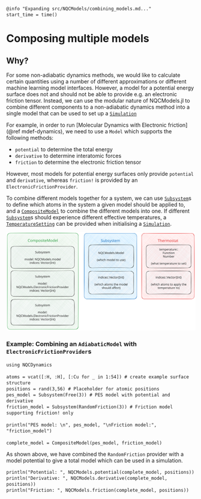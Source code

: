 ```@setup logging
@info "Expanding src/NQCModels/combining_models.md..."
start_time = time()
```

# Composing multiple models

## Why?

For some non-adiabatic dynamics methods, we would like to calculate certain quantities using a number of different approximations or different machine learning model interfaces. 
However, a model for a potential energy surface does not and should not be able to provide e.g. an electronic friction tensor. 
Instead, we can use the modular nature of NQCModels.jl to combine different components to a non-adiabatic dynamics method into a single model that can be used to set up a [`Simulation`](@ref)

For example, in order to run [Molecular Dynamics with Electronic friction](@ref mdef-dynamics), we need to use a `Model` which supports the following methods:
- `potential` to determine the total energy
- `derivative` to determine interatomic forces
- `friction` to determine the electronic friction tensor

However, most models for potential energy surfaces only provide `potential` and `derivative`, whereas `friction!` is provided by an `ElectronicFrictionProvider`. 

To combine different models together for a system, we can use [`Subsystem`](@ref)s to define which atoms in the system a given model should be applied to, and a [`CompositeModel`](@ref) to combine the different models into one. 
If different [`Subsystem`](@ref)s should experience different effective temperatures, a [`TemperatureSetting`](@ref) can be provided when initialising a [`Simulation`](@ref). 

![An overview of the different components used to combine models in NQCModels.jl](../assets/compositemodels/struct-explainer.svg)

### Example: Combining an `AdiabaticModel` with `ElectronicFrictionProvider`s

```@example compositemodels
using NQCDynamics

atoms = vcat([:H, :H], [:Cu for _ in 1:54]) # create example surface structure
positions = rand(3,56) # Placeholder for atomic positions
pes_model = Subsystem(Free(3)) # PES model with potential and derivative
friction_model = Subsystem(RandomFriction(3)) # Friction model supporting friction! only

println("PES model: \n", pes_model, "\nFriction model:", "friction_model")

complete_model = CompositeModel(pes_model, friction_model)
```

As shown above, we have combined the `RandomFriction` provider with a model potential to give a total model which can be used in a simulation. 

```@example compositemodels
println("Potential: ", NQCModels.potential(complete_model, positions))
println("Derivative: ", NQCModels.derivative(complete_model, positions))
println("Friction: ", NQCModels.friction(complete_model, positions))
```
